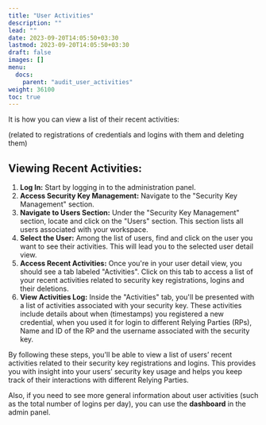 ```yaml
---
title: "User Activities"
description: ""
lead: ""
date: 2023-09-20T14:05:50+03:30
lastmod: 2023-09-20T14:05:50+03:30
draft: false
images: []
menu:
  docs:
    parent: "audit_user_activities"
weight: 36100
toc: true
---
```


It is how you can view a list of their recent activities:  

(related to registrations of credentials and logins with them and deleting them)  

## Viewing Recent Activities:  

1. **Log In:** Start by logging in to the administration panel.  
2. **Access Security Key Management:** Navigate to the "Security Key Management" section.  
3. **Navigate to Users Section:** Under the "Security Key Management" section, locate and click on the "Users" section. This section lists all users associated with your workspace.  
4. **Select the User:** Among the list of users, find and click on the user you want to see their activities. This will lead you to the selected user detail view.  
5. **Access Recent Activities:** Once you're in your user detail view, you should see a tab labeled "Activities". Click on this tab to access a list of your recent activities related to security key registrations, logins and their deletions.  
6. **View Activities Log:** Inside the "Activities" tab, you'll be presented with a list of activities associated with your security key. These activities include details about when (timestamps) you registered a new credential, when you used it for login to different Relying Parties (RPs), Name and ID of the RP and the username associated with the security key.  

By following these steps, you'll be able to view a list of users’ recent activities related to their security key registrations and logins. This provides you with insight into your users’ security key usage and helps you keep track of their interactions with different Relying Parties.  

Also, if you need to see more general information about user activities (such as the total number of logins per day), you can use the **dashboard** in the admin panel.  
